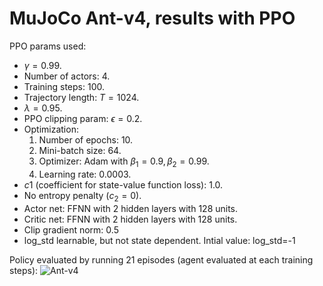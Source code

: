 # MuJoCo Ant-v4, results with PPO

PPO params used:

- $\gamma=0.99$.
- Number of actors: 4.
- Training steps: 100.
- Trajectory length: $T=1024$.
- $\lambda=0.95$.
- PPO clipping param: $\epsilon=0.2$.
- Optimization:
  1. Number of epochs: 10.
  2. Mini-batch size: 64.
  3. Optimizer: Adam with $\beta_1=0.9, \beta_2=0.99$.
  4. Learning rate: 0.0003.
- $c1$ (coefficient for state-value function loss): 1.0.
- No entropy penalty ($c_2=0$).
- Actor net: FFNN with 2 hidden layers with 128 units.
- Critic net: FFNN with 2 hidden layers with 128 units.
- Clip gradient norm: 0.5
- log_std learnable, but not state dependent. Intial value: log_std=-1

Policy evaluated by running 21 episodes (agent evaluated at each training steps):
![Ant-v4](https://github.com/riccardodmts/my_RL_lib/assets/83876494/74de809d-7e0a-460e-aac7-3f6dde0bb7e0)
